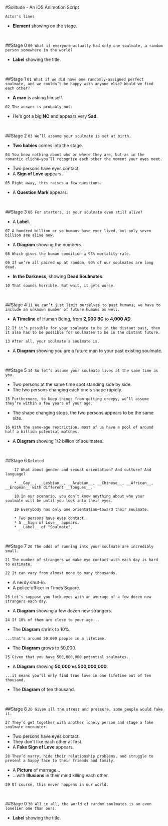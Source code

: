 #Solitude - An iOS Animotion Script

`Actor's lines`

* __Element__ showing on the stage.

<br>

##Stage 0
`00 What if everyone actually had only one soulmate, a random person somewhere in the world?`

* __Label__ showing the title.

<br>

##Stage 1
`01 What if we did have one randomly-assigned perfect soulmate, and we couldn’t be happy with anyone else? Would we find each other?`

* __A man__ is asking himself.

`02 The answer is probably not.`

* He's got a big __NO__ and appears very __Sad__.

<br>

##Stage 2
`03 We’ll assume your soulmate is set at birth. `

* __Two babies__ comes into the stage.

`04 You know nothing about who or where they are, but—as in the romantic cliché—you’ll recognize each other the moment your eyes meet.`

* Two persons have eyes contact.
* A __Sign of Love__ appears.

`05 Right away, this raises a few questions.`

* A __Question Mark__ appears.

<br>

##Stage 3
`06 For starters, is your soulmate even still alive?`

* A __Label__.

`07 A hundred billion or so humans have ever lived, but only seven billion are alive now.`

* A __Diagram__ showing the numbers.

`08 Which gives the human condition a 93% mortality rate.`

`09 If we’re all paired up at random, 90% of our soulmates are long dead.`

* __In the Darkness__, showing __Dead Soulmates__.

`10 That sounds horrible. But wait, it gets worse.`

<br>

##Stage 4
`11 We can’t just limit ourselves to past humans; we have to include an unknown number of future humans as well.`

* __A Timeline__ of Human Being, from __2,000 BC__ to __4,000 AD__.

`12 If it’s possible for your soulmate to be in the distant past, then it also has to be possible for soulmates to be in the distant future.`

`13 After all, your soulmate’s soulmate is.`

* A __Diagram__ showing you are a future man to your past existing soulmate.

<br>

##Stage 5
`14 So let’s assume your soulmate lives at the same time as you.`

* Two persons at the same time spot standing side by side.
* The two persons changing each one's shape rapidly.

`15 Furthermore, to keep things from getting creepy, we’ll assume they’re within a few years of your age.`

* The shape changing stops, the two persons appears to be the same size.

`16 With the same-age restriction, most of us have a pool of around half a billion potential matches.`

* A __Diagram__ showing 1/2 billion of soulmates.

<br>

##Stage 6
`Deleted`

		17 What about gender and sexual orientation? And culture? And language?

		* __Gay__, __Lesbian__, __Arabian__, __Chinese__, __African__, __Eropean__ with different __Tongues__.

		18 In our scenario, you don’t know anything about who your soulmate will be until you look into their eyes.

		19 Everybody has only one orientation—toward their soulmate.

		* Two persons have eyes contact.
		* A __Sign of Love__ appears.
		* __Label__ of "Soulmate".

<br>

##Stage 7
`20 The odds of running into your soulmate are incredibly small.`

`21 The number of strangers we make eye contact with each day is hard to estimate.`

`22 It can vary from almost none to many thousands.`

* A nerdy shut-in.
* A police officer in Times Square.

`23 Let’s suppose you lock eyes with an average of a few dozen new strangers each day.`

* A __Diagram__ showing a few dozen new strangers.

`24 If 10% of them are close to your age...`

* The __Diagram__ shrink to 10%.

`...that’s around 50,000 people in a lifetime.`

* The __Diagram__ grows to 50,000.

`25 Given that you have 500,000,000 potential soulmates...`

* A __Diagram__ showing __50,000 vs 500,000,000__.

`...it means you’ll only find true love in one lifetime out of ten thousand.`

* The __Diagram__ of ten thousand.

<br>

##Stage 8
`26 Given all the stress and pressure, some people would fake it.`

`27 They’d get together with another lonely person and stage a fake soulmate encounter.`

* Two persons have eyes contact.
* They don't like each other at first.
* A __Fake Sign of Love__ appears.

`28 They’d marry, hide their relationship problems, and struggle to present a happy face to their friends and family.`

* A __Picture__ of marrage...
* ...with __Illusions__ in their mind killing each other.

`29 Of course, this never happens in our world.`

<br>

##Stage 0
`30 All in all, the world of random soulmates is an even lonelier one than ours.`

* __Label__ showing the title.
